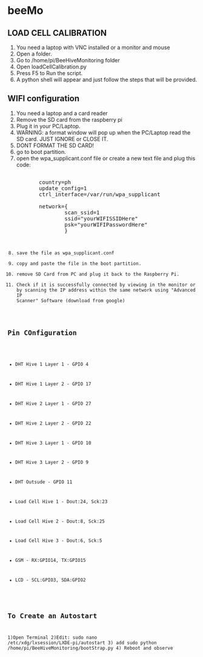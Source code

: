  # beeMo

## LOAD CELL CALIBRATION

1) You need a laptop with VNC installed or a monitor and mouse
3) Open a folder.
4) Go to /home/pi/BeeHiveMonitoring folder
5) Open loadCellCalibration.py
6) Press F5 to Run the script.
7) A python shell will appear and just follow the steps that will be provided. 

## WIFI configuration

1) You need a laptop and a card reader
2) Remove the SD card from the raspberry pi
4) Plug it in your PC/Laptop.
5) WARNING: a format window will pop up when the PC/Laptop read the SD card. JUST IGNORE or CLOSE IT. 
6) DONT FORMAT THE SD CARD!
7) go to boot partition.
8) open the wpa_supplicant.conf file or create a new text file and plug this code:
    <pre> 
          country=ph
          update_config=1
          ctrl_interface=/var/run/wpa_supplicant

          network={
                  scan_ssid=1
                  ssid="yourWIFISSIDHere"
                  psk="yourWIFIPasswordHere"
                  }
    <code>
  9) save the file as wpa_supplicant.conf
  10) copy and paste the file in the boot partition.
  11) remove SD Card from PC and plug it back to the Raspberry Pi.
  12) Check if it is successfully connected by viewing in the monitor or by scanning the IP address within the same network using "Advanced IP Scanner" Software (download from google)


## Pin COnfiguration

* DHT Hive 1 Layer 1  -  GPIO 4
* DHT Hive 1 Layer 2  -  GPIO 17
* DHT Hive 2 Layer 1  -  GPIO 27
* DHT Hive 2 Layer 2  -  GPIO 22
* DHT Hive 3 Layer 1  -  GPIO 10
* DHT Hive 3 Layer 2  -  GPIO 9
* DHT Outsude   -  GPIO 11

* Load Cell Hive 1 - Dout:24, Sck:23
* Load Cell Hive 2 - Dout:8, Sck:25
* Load Cell Hive 3 - Dout:6, Sck:5 

* GSM - RX:GPIO14, TX:GPIO15

* LCD - SCL:GPIO3, SDA:GPIO2

## To Create an Autostart

1)Open Terminal
2)Edit: 
 sudo nano /etc/xdg/lxsession/LXDE-pi/autostart
3) add 
 sudo python /home/pi/BeeHiveMonitoring/bootStrap.py
4) Reboot and observe
